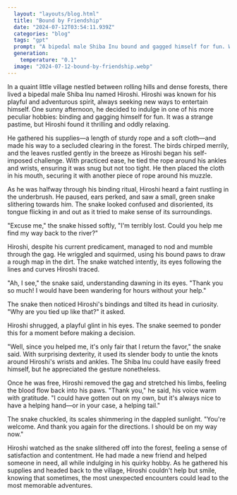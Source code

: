 ```yaml
---
  layout: "layouts/blog.html"
  title: "Bound by Friendship"
  date: "2024-07-12T03:54:11.939Z"
  categories: "blog"
  tags: "gpt"
  prompt: "A bipedal male Shiba Inu bound and gagged himself for fun. When he was slightly half done, he noticed a snake that was lost. He managed to give him directions. In return, the snake freed him even though he can easily free himself."
  generation: 
    temperature: "0.1"
  image: "2024-07-12-bound-by-friendship.webp"
---
```

In a quaint little village nestled between rolling hills and dense forests, there lived a bipedal male Shiba Inu named Hiroshi. Hiroshi was known for his playful and adventurous spirit, always seeking new ways to entertain himself. One sunny afternoon, he decided to indulge in one of his more peculiar hobbies: binding and gagging himself for fun. It was a strange pastime, but Hiroshi found it thrilling and oddly relaxing.

He gathered his supplies—a length of sturdy rope and a soft cloth—and made his way to a secluded clearing in the forest. The birds chirped merrily, and the leaves rustled gently in the breeze as Hiroshi began his self-imposed challenge. With practiced ease, he tied the rope around his ankles and wrists, ensuring it was snug but not too tight. He then placed the cloth in his mouth, securing it with another piece of rope around his muzzle.

As he was halfway through his binding ritual, Hiroshi heard a faint rustling in the underbrush. He paused, ears perked, and saw a small, green snake slithering towards him. The snake looked confused and disoriented, its tongue flicking in and out as it tried to make sense of its surroundings.

"Excuse me," the snake hissed softly, "I'm terribly lost. Could you help me find my way back to the river?"

Hiroshi, despite his current predicament, managed to nod and mumble through the gag. He wriggled and squirmed, using his bound paws to draw a rough map in the dirt. The snake watched intently, its eyes following the lines and curves Hiroshi traced.

"Ah, I see," the snake said, understanding dawning in its eyes. "Thank you so much! I would have been wandering for hours without your help."

The snake then noticed Hiroshi's bindings and tilted its head in curiosity. "Why are you tied up like that?" it asked.

Hiroshi shrugged, a playful glint in his eyes. The snake seemed to ponder this for a moment before making a decision.

"Well, since you helped me, it's only fair that I return the favor," the snake said. With surprising dexterity, it used its slender body to untie the knots around Hiroshi's wrists and ankles. The Shiba Inu could have easily freed himself, but he appreciated the gesture nonetheless.

Once he was free, Hiroshi removed the gag and stretched his limbs, feeling the blood flow back into his paws. "Thank you," he said, his voice warm with gratitude. "I could have gotten out on my own, but it's always nice to have a helping hand—or in your case, a helping tail."

The snake chuckled, its scales shimmering in the dappled sunlight. "You're welcome. And thank you again for the directions. I should be on my way now."

Hiroshi watched as the snake slithered off into the forest, feeling a sense of satisfaction and contentment. He had made a new friend and helped someone in need, all while indulging in his quirky hobby. As he gathered his supplies and headed back to the village, Hiroshi couldn't help but smile, knowing that sometimes, the most unexpected encounters could lead to the most memorable adventures.
